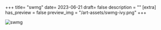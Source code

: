+++
title= "swmg"
date= 2023-06-21
draft= false
description = ""
[extra]
has_preview = false
preview_img = "/art-assets/swmg-ivy.png"
+++

![swmg](/art-assets/swmg-ivy.png "drawing of a shadow wizard money gang member with a pink hood, cigar, and a magic revolver")